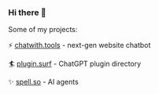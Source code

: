 ### Hi there 👋

Some of my projects:

⚡️ [chatwith.tools](https://chatwith.tools) - next-gen website chatbot

🏄 [plugin.surf](https://plugin.surf) - ChatGPT plugin directory

✨ [spell.so](https://spell.so) - AI agents
